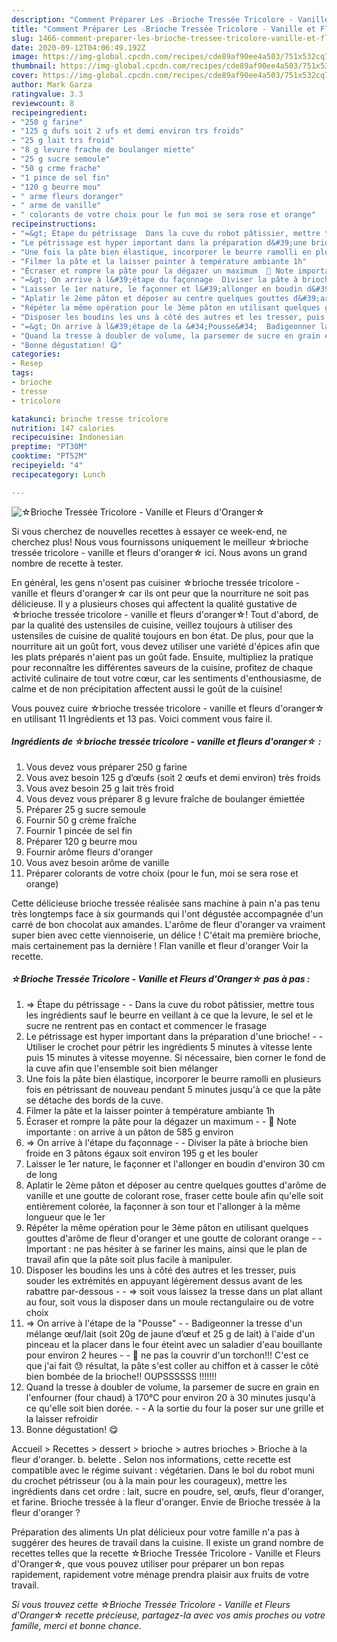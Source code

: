 ```yaml
---
description: "Comment Préparer Les ☆Brioche Tressée Tricolore - Vanille et Fleurs d&amp;#39;Oranger☆"
title: "Comment Préparer Les ☆Brioche Tressée Tricolore - Vanille et Fleurs d&amp;#39;Oranger☆"
slug: 1466-comment-preparer-les-brioche-tressee-tricolore-vanille-et-fleurs-d-and-39-oranger
date: 2020-09-12T04:06:49.192Z
image: https://img-global.cpcdn.com/recipes/cde89af90ee4a503/751x532cq70/☆brioche-tressee-tricolore-vanille-et-fleurs-doranger☆-photo-principale-de-la-recette.jpg
thumbnail: https://img-global.cpcdn.com/recipes/cde89af90ee4a503/751x532cq70/☆brioche-tressee-tricolore-vanille-et-fleurs-doranger☆-photo-principale-de-la-recette.jpg
cover: https://img-global.cpcdn.com/recipes/cde89af90ee4a503/751x532cq70/☆brioche-tressee-tricolore-vanille-et-fleurs-doranger☆-photo-principale-de-la-recette.jpg
author: Mark Garza
ratingvalue: 3.3
reviewcount: 8
recipeingredient:
- "250 g farine"
- "125 g dufs soit 2 ufs et demi environ trs froids"
- "25 g lait trs froid"
- "8 g levure frache de boulanger miette"
- "25 g sucre semoule"
- "50 g crme frache"
- "1 pince de sel fin"
- "120 g beurre mou"
- " arme fleurs doranger"
- " arme de vanille"
- " colorants de votre choix pour le fun moi se sera rose et orange"
recipeinstructions:
- "=&gt; Étape du pétrissage  Dans la cuve du robot pâtissier, mettre tous les ingrédients sauf le beurre en veillant à ce que la levure, le sel et le sucre ne rentrent pas en contact et commencer le frasage"
- "Le pétrissage est hyper important dans la préparation d&#39;une brioche!  Utiliser le crochet pour pétrir les ingrédients 5 minutes à vitesse lente puis 15 minutes à vitesse moyenne. Si nécessaire, bien corner le fond de la cuve afin que l&#39;ensemble soit bien mélanger"
- "Une fois la pâte bien élastique, incorporer le beurre ramolli en plusieurs fois en pétrissant de nouveau pendant 5 minutes jusqu&#39;à ce que la pâte se détache des bords de la cuve."
- "Filmer la pâte et la laisser pointer à température ambiante 1h"
- "Écraser et rompre la pâte pour la dégazer un maximum  💬 Note importante : on arrive à un pâton de 585 g environ"
- "=&gt; On arrive à l&#39;étape du façonnage  Diviser la pâte à brioche bien froide en 3 pâtons égaux soit environ 195 g et les bouler"
- "Laisser le 1er nature, le façonner et l&#39;allonger en boudin d&#39;environ 30 cm de long"
- "Aplatir le 2ème pâton et déposer au centre quelques gouttes d&#39;arôme de vanille et une goutte de colorant rose, fraser cette boule afin qu&#39;elle soit entièrement colorée, la façonner à son tour et l&#39;allonger à la même longueur que le 1er"
- "Répéter la même opération pour le 3ème pâton en utilisant quelques gouttes d&#39;arôme de fleur d&#39;oranger et une goutte de colorant orange  Important : ne pas hésiter à se fariner les mains, ainsi que le plan de travail afin que la pâte soit plus facile à manipuler."
- "Disposer les boudins les uns à côté des autres et les tresser, puis souder les extrémités en appuyant légèrement dessus avant de les rabattre par-dessous  =&gt; soit vous laissez la tresse dans un plat allant au four, soit vous la disposer dans un moule rectangulaire ou de votre choix"
- "=&gt; On arrive à l&#39;étape de la &#34;Pousse&#34;  Badigeonner la tresse d&#39;un mélange œuf/lait (soit 20g de jaune d’œuf et 25 g de lait) à l&#39;aide d&#39;un pinceau et la placer dans le four éteint avec un saladier d&#39;eau bouillante pour environ 2 heures  💢 ne pas la couvrir d&#39;un torchon!!! C&#39;est ce que j&#39;ai fait 😓 résultat, la pâte s&#39;est coller au chiffon et à casser le côté bien bombée de la brioche!! OUPSSSSSS !!!!!!!"
- "Quand la tresse à doubler de volume, la parsemer de sucre en grain en l&#39;enfourner (four chaud) à 170°C pour environ 20 à 30 minutes jusqu&#39;à ce qu&#39;elle soit bien dorée.  A la sortie du four la poser sur une grille et la laisser refroidir"
- "Bonne dégustation! 😋"
categories:
- Resep
tags:
- brioche
- tresse
- tricolore

katakunci: brioche tresse tricolore 
nutrition: 147 calories
recipecuisine: Indonesian
preptime: "PT30M"
cooktime: "PT52M"
recipeyield: "4"
recipecategory: Lunch

---
```



![☆Brioche Tressée Tricolore - Vanille et Fleurs d&#39;Oranger☆](https://img-global.cpcdn.com/recipes/cde89af90ee4a503/751x532cq70/☆brioche-tressee-tricolore-vanille-et-fleurs-doranger☆-photo-principale-de-la-recette.jpg)

Si vous cherchez de nouvelles recettes à essayer ce week-end, ne cherchez plus! Nous vous fournissons uniquement le meilleur ☆brioche tressée tricolore - vanille et fleurs d&#39;oranger☆ ici. Nous avons un grand nombre de recette à tester.

En général, les gens n'osent pas cuisiner ☆brioche tressée tricolore - vanille et fleurs d&#39;oranger☆ car ils ont peur que la nourriture ne soit pas délicieuse. Il y a plusieurs choses qui affectent la qualité gustative de ☆brioche tressée tricolore - vanille et fleurs d&#39;oranger☆! Tout d'abord, de par la qualité des ustensiles de cuisine, veillez toujours à utiliser des ustensiles de cuisine de qualité toujours en bon état. De plus, pour que la nourriture ait un goût fort, vous devez utiliser une variété d'épices afin que les plats préparés n'aient pas un goût fade. Ensuite, multipliez la pratique pour reconnaître les différentes saveurs de la cuisine, profitez de chaque activité culinaire de tout votre cœur, car les sentiments d'enthousiasme, de calme et de non précipitation affectent aussi le goût de la cuisine!

<!--inarticleads1-->

Vous pouvez cuire ☆brioche tressée tricolore - vanille et fleurs d&#39;oranger☆ en utilisant 11 Ingrédients et 13 pas. Voici comment vous faire il.

##### Ingrédients de ☆brioche tressée tricolore - vanille et fleurs d&#39;oranger☆ :

1. Vous devez vous préparer 250 g farine
1. Vous avez besoin 125 g d’œufs (soit 2 œufs et demi environ) très froids
1. Vous avez besoin 25 g lait très froid
1. Vous devez vous préparer 8 g levure fraîche de boulanger émiettée
1. Préparer 25 g sucre semoule
1. Fournir 50 g crème fraîche
1. Fournir 1 pincée de sel fin
1. Préparer 120 g beurre mou
1. Fournir  arôme fleurs d&#39;oranger
1. Vous avez besoin  arôme de vanille
1. Préparer  colorants de votre choix (pour le fun, moi se sera rose et orange)


Cette délicieuse brioche tressée réalisée sans machine à pain n&#39;a pas tenu très longtemps face à six gourmands qui l&#39;ont dégustée accompagnée d&#39;un carré de bon chocolat aux amandes. L&#39;arôme de fleur d&#39;oranger va vraiment super bien avec cette viennoiserie, un délice ! C&#39;était ma première brioche, mais certainement pas la dernière ! Flan vanille et fleur d&#39;oranger Voir la recette. 

<!--inarticleads2-->

##### ☆Brioche Tressée Tricolore - Vanille et Fleurs d&#39;Oranger☆ pas à pas :

1. =&gt; Étape du pétrissage -  - Dans la cuve du robot pâtissier, mettre tous les ingrédients sauf le beurre en veillant à ce que la levure, le sel et le sucre ne rentrent pas en contact et commencer le frasage
1. Le pétrissage est hyper important dans la préparation d&#39;une brioche! -  - Utiliser le crochet pour pétrir les ingrédients 5 minutes à vitesse lente puis 15 minutes à vitesse moyenne. Si nécessaire, bien corner le fond de la cuve afin que l&#39;ensemble soit bien mélanger
1. Une fois la pâte bien élastique, incorporer le beurre ramolli en plusieurs fois en pétrissant de nouveau pendant 5 minutes jusqu&#39;à ce que la pâte se détache des bords de la cuve.
1. Filmer la pâte et la laisser pointer à température ambiante 1h
1. Écraser et rompre la pâte pour la dégazer un maximum -  - 💬 Note importante : on arrive à un pâton de 585 g environ
1. =&gt; On arrive à l&#39;étape du façonnage -  - Diviser la pâte à brioche bien froide en 3 pâtons égaux soit environ 195 g et les bouler
1. Laisser le 1er nature, le façonner et l&#39;allonger en boudin d&#39;environ 30 cm de long
1. Aplatir le 2ème pâton et déposer au centre quelques gouttes d&#39;arôme de vanille et une goutte de colorant rose, fraser cette boule afin qu&#39;elle soit entièrement colorée, la façonner à son tour et l&#39;allonger à la même longueur que le 1er
1. Répéter la même opération pour le 3ème pâton en utilisant quelques gouttes d&#39;arôme de fleur d&#39;oranger et une goutte de colorant orange -  - Important : ne pas hésiter à se fariner les mains, ainsi que le plan de travail afin que la pâte soit plus facile à manipuler.
1. Disposer les boudins les uns à côté des autres et les tresser, puis souder les extrémités en appuyant légèrement dessus avant de les rabattre par-dessous -  - =&gt; soit vous laissez la tresse dans un plat allant au four, soit vous la disposer dans un moule rectangulaire ou de votre choix
1. =&gt; On arrive à l&#39;étape de la &#34;Pousse&#34; -  - Badigeonner la tresse d&#39;un mélange œuf/lait (soit 20g de jaune d’œuf et 25 g de lait) à l&#39;aide d&#39;un pinceau et la placer dans le four éteint avec un saladier d&#39;eau bouillante pour environ 2 heures -  - 💢 ne pas la couvrir d&#39;un torchon!!! C&#39;est ce que j&#39;ai fait 😓 résultat, la pâte s&#39;est coller au chiffon et à casser le côté bien bombée de la brioche!! OUPSSSSSS !!!!!!!
1. Quand la tresse à doubler de volume, la parsemer de sucre en grain en l&#39;enfourner (four chaud) à 170°C pour environ 20 à 30 minutes jusqu&#39;à ce qu&#39;elle soit bien dorée. -  - A la sortie du four la poser sur une grille et la laisser refroidir
1. Bonne dégustation! 😋


Accueil &gt; Recettes &gt; dessert &gt; brioche &gt; autres brioches &gt; Brioche à la fleur d&#39;oranger. b. belette . Selon nos informations, cette recette est compatible avec le régime suivant : végétarien. Dans le bol du robot muni du crochet pétrisseur (ou à la main pour les courageux), mettre les ingrédients dans cet ordre : lait, sucre en poudre, sel, œufs, fleur d&#39;oranger, et farine. Brioche tressée à la fleur d&#39;oranger. Envie de Brioche tressée à la fleur d&#39;oranger ? 

<!--inarticleads1-->

<p>
Préparation des aliments Un plat délicieux pour votre famille n'a pas à suggérer des heures de travail dans la cuisine. Il existe un grand nombre de recettes telles que la recette ☆Brioche Tressée Tricolore - Vanille et Fleurs d&#39;Oranger☆, que vous pouvez utiliser pour préparer un bon repas rapidement, rapidement votre ménage prendra plaisir aux fruits de votre travail.
</p>

<p>
<i>Si vous trouvez cette ☆Brioche Tressée Tricolore - Vanille et Fleurs d&#39;Oranger☆ recette précieuse, partagez-la avec vos amis proches ou votre famille, merci et bonne chance.</i>
</p>
